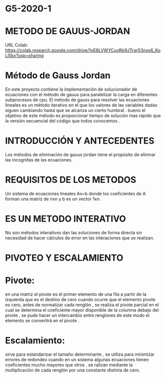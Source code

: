 # G5-2020-1
# METODO DE GAUUS-JORDAN
URL Colab:
https://colab.research.google.com/drive/1oE8LVWYCuvRb9JTrqr53nox6_KoLl5kx?usp=sharing



# Método de Gauss Jordan
En este proyecto contiene la implementación de solucionador de ecuaciones con el método de gauus para paralelizar la carga en diferentes subprocesos de cpu. El método de gauss para resolver las ecuaciones lineales es un método iterativo en el que los valores de las variables dadas siguen cambiando hasta que se alcanza un cierto humbral . bueno el objetivo de este método es proporcionar tiempo de solución mas rápido que la versión secuencial del código que todos conocemos .

# INTRODUCCIÓN Y ANTECEDENTES
Los métodos de eliminación de gauus jordan tiene el propósito de elimnar las incognitas de las ecuaciones.

# REQUISITOS DE LOS METODOS
Un sistema de ecuaciones lineales Ax=b donde los coeficientes de A forman una matriz de nxn y b es un vector 1xn.

# ES UN METODO INTERATIVO
No son métodos interativos dan las soluciones de forma directa sin necesidad de hacer cálculos de error en las interaciones que se realizan.

# PIVOTEO Y ESCALAMIENTO
# Pivote: 
en una matriz el pivote es el primer elemento de una fila a partir de la izquierda que es el destino de cero cuando ocurre que el elemento pivote es cero, antes de normalizar cada renglón , se realiza el pivote parcial en el cual se determina el coeficiente mayor disponible de la columna debajo del pivote , se pude hacer un intercambio entre renglones de este modo el elemento se convertirá en el pivote .
# Escalamiento:
sirve para estandarizar el tamaño determinante , se utiliza para minimizar errores de redondeo cuando en un sistema algunas ecuaciones tienen coeficientes mucho mayores que otros . se ralizan mediante la multiplicación de cada renglón por una constante distinta de cero.
